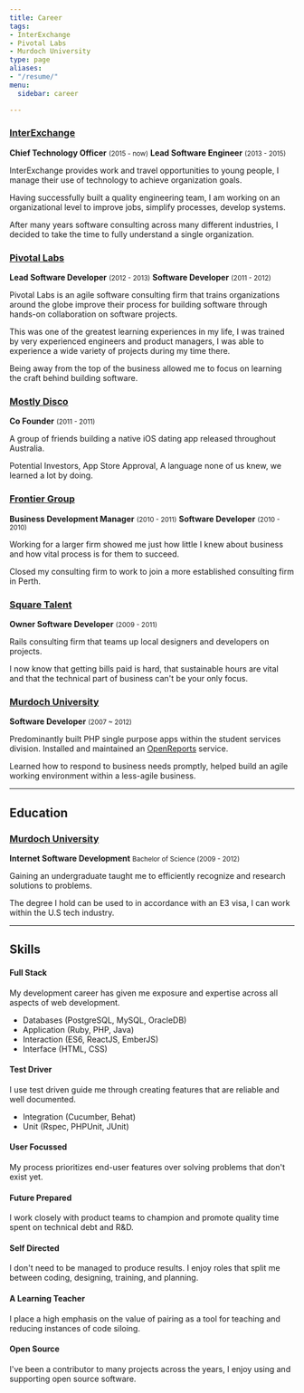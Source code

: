 ```yaml
---
title: Career
tags:
- InterExchange
- Pivotal Labs
- Murdoch University
type: page
aliases:
- "/resume/"
menu:
  sidebar: career

---
```


### [InterExchange](http://interexchange.org)

**Chief Technology Officer** <small>(2015 - now)</small>
**Lead Software Engineer** <small>(2013 - 2015)</small>

InterExchange provides work and travel opportunities to young people, I manage their use of technology to achieve organization goals.

Having successfully built a quality engineering team, I am working on an organizational level to improve jobs, simplify processes, develop systems.

After many years software consulting across many different industries, I decided to take the time to fully understand a single organization.

### [Pivotal Labs](http://pivotallabs.com/)

**Lead Software Developer** <small>(2012 - 2013)</small>
**Software Developer** <small>(2011 - 2012)</small>

Pivotal Labs is an agile software consulting firm that trains organizations around the globe improve their process for building software through hands-on collaboration on software projects.

This was one of the greatest learning experiences in my life, I was trained by very experienced engineers and product managers, I was able to experience a wide variety of projects during my time there.

Being away from the top of the business allowed me to focus on learning the craft behind building software.

### [Mostly Disco](http://web.archive.org/web/20110403040021/http://www.mostlydisco.com/)

**Co Founder** <small>(2011 - 2011)</small>

A group of friends building a native iOS dating app released throughout Australia.

Potential Investors, App Store Approval, A language none of us knew, we learned a lot by doing.

### [Frontier Group](http://www.thefrontiergroup.com.au/)

**Business Development Manager** <small>(2010 - 2011)</small>
**Software Developer** <small>(2010 - 2010)</small>

Working for a larger firm showed me just how little I knew about business and how vital process is for them to succeed.

Closed my consulting firm to work to join a more established consulting firm in Perth.

### [Square Talent](https://github.com/squaretalent)

**Owner Software Developer** <small>(2009 - 2011)</small>

Rails consulting firm that teams up local designers and developers on projects.

I now know that getting bills paid is hard, that sustainable hours are vital and that the technical part of business can't be your only focus.

### [Murdoch University](http://www.murdoch.edu.au/)

**Software Developer** <small>(2007 ~ 2012)</small>

Predominantly built PHP single purpose apps within the student services division. Installed and maintained an [OpenReports](http://oreports.com/) service.

Learned how to respond to business needs promptly, helped build an agile working environment within a less-agile business.

---

## Education

### [Murdoch University](http://www.murdoch.edu.au/)

**Internet Software Development** <small>Bachelor of Science (2009 - 2012)</small>

Gaining an undergraduate taught me to efficiently recognize and research solutions to problems.

The degree I hold can be used to in accordance with an E3 visa, I can work within the U.S tech industry.

---

## Skills

#### Full Stack

My development career has given me exposure and expertise across all aspects of web development.

- Databases (PostgreSQL, MySQL, OracleDB)
- Application (Ruby, PHP, Java)
- Interaction (ES6, ReactJS, EmberJS)
- Interface (HTML, CSS)

#### Test Driver

I use test driven guide me through creating features that are reliable and well documented.

- Integration (Cucumber, Behat)
- Unit (Rspec, PHPUnit, JUnit)

#### User Focussed

My process prioritizes end-user features over solving problems that don't exist yet.

#### Future Prepared

I work closely with product teams to champion and promote quality time spent on technical debt and R&amp;D.

#### Self Directed

I don't need to be managed to produce results. I enjoy roles that split me between coding, designing, training, and planning.

#### A Learning Teacher

I place a high emphasis on the value of pairing as a tool for teaching and reducing instances of code siloing.

#### Open Source

I've been a contributor to many projects across the years, I enjoy using and supporting open source software.
